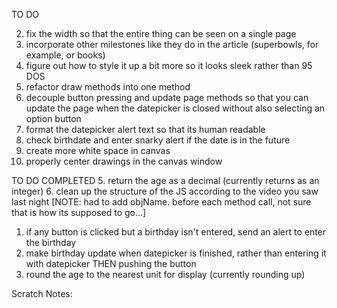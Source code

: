 TO DO

2. fix the width so that the entire thing can be seen on a single page
3. incorporate other milestones like they do in the article (superbowls, for example, or books)
4. figure out how to style it up a bit more so it looks sleek rather than 95 DOS
8. refactor draw methods into one method
10. decouple button pressing and update page methods so that you can update the page when the datepicker is closed without also selecting an option button
11. format the datepicker alert text so that its human readable
12. check birthdate and enter snarky alert if the date is in the future
13. create more white space in canvas
14. properly center drawings in the canvas window


TO DO COMPLETED
5. return the age as a decimal (currently returns as an integer)
6. clean up the structure of the JS according to the video you saw last night [NOTE: had to add objName. before each method call, not sure that is how its supposed to go...]
1. if any button is clicked but a birthday isn't entered, send an alert to enter the birthday
9. make birthday update when datepicker is finished, rather than entering it with datepicker THEN pushing the button 
7. round the age to the nearest unit for display (currently rounding up)


Scratch Notes:
